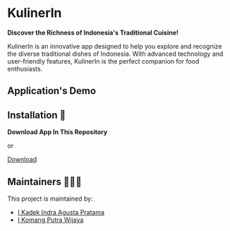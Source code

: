 # KulinerIn
**Discover the Richness of Indonesia's Traditional Cuisine!**

KulinerIn is an innovative app designed to help you explore and recognize the diverse traditional dishes of Indonesia. With advanced technology and user-friendly features, KulinerIn is the perfect companion for food enthusiasts.

## Application's Demo

## Installation 🔨
**Download App In This Repository**

or

[Download](https://github.com/Kulinerin-Bangkit-Team-2024/Mobile-Development/releases/download/beta/kuliner-in.apk)

## Maintainers 🧑‍🤝‍🧑
This project is maintained by:
* [I Kadek Indra Agusta Pratama](https://github.com/dduuddeekk)
* [I Komang Putra Wijaya](https://github.com/ikmgputrawijaya)
